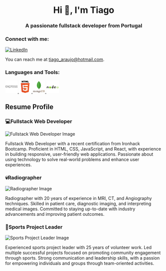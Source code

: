 <h1 align="center">Hi 👋, I'm Tiago</h1>
<h3 align="center">A passionate fullstack developer from Portugal</h3>

<h3 align="left">Connect with me:</h3>
<p align="left">
  <a href="https://linkedin.com/in/tiagofaraujo" target="_blank">
    <img src="https://raw.githubusercontent.com/rahuldkjain/github-profile-readme-generator/master/src/images/icons/Social/linked-in-alt.svg" alt="LinkedIn" height="30" width="40"/>
  </a>
 <a href="https://www.codewars.com/users/tiagofaraujo" target="_blank">

  </a>
<p>You can reach me at <a href="mailto:tiago_araujo@hotmail.com">tiago_araujo@hotmail.com</a>.</p>
</p>

<h3 align="left">Languages and Tools:</h3>
<p align="left">
  <a href="https://www.w3schools.com/css/" target="_blank" rel="noreferrer">
     <a href="https://expressjs.com" target="_blank" rel="noreferrer">
    <img src="https://raw.githubusercontent.com/devicons/devicon/master/icons/express/express-original-wordmark.svg" alt="Express.js" width="40" height="40"/>
  </a>
  <a href="https://www.w3.org/html/" target="_blank" rel="noreferrer">
    <img src="https://raw.githubusercontent.com/devicons/devicon/master/icons/html5/html5-original-wordmark.svg" alt="HTML5" width="40" height="40"/>
  </a>
  <a href="https://developer.mozilla.org/en-US/docs/Web/JavaScript" target="_blank" rel="noreferrer">
   
  </a>
  <a href="https://www.mongodb.com/" target="_blank" rel="noreferrer">
    <img src="https://raw.githubusercontent.com/devicons/devicon/master/icons/mongodb/mongodb-original-wordmark.svg" alt="MongoDB" width="40" height="40"/>
  </a>
  <a href="https://nodejs.org" target="_blank" rel="noreferrer">
    <img src="https://raw.githubusercontent.com/devicons/devicon/master/icons/nodejs/nodejs-original-wordmark.svg" alt="Node.js" width="40" height="40"/>
  </a>
</p>

<div>       
  <h2>Resume Profile</h2>
    <h3>💻Fullstack Web Developer</h3>
    <img src="https://media.licdn.com/dms/image/D4D22AQERsbyN7E9O-A/feedshare-shrink_2048_1536/0/1683038647129?e=1694649600&v=beta&t=Ivz70Ha6QfIxVzztbaMmq1apmbGD5u49eNWOIan2Ff4" alt="Fullstack Web Developer Image" height="200" width="400"/>
    <p>
      Fullstack Web Developer with a recent certification from Ironhack Bootcamp. Proficient in HTML, CSS, JavaScript, and React, with experience in building responsive, user-friendly web applications. Passionate about using technology to solve real-world problems and enhance user experiences.
    </p>
       </div>
  <div>
    <h3>💀Radiographer</h3>
    <img src="https://media.licdn.com/dms/image/C5622AQFi4Uz-Kq2kGQ/feedshare-shrink_1280/0/1592525103608?e=1694649600&v=beta&t=M_xFlmtUJ-KcVMs83qYzYBWuMooHmGzlFKcFI5EALtc" alt="Radiographer Image" height="200" width="400"/>
    <p>
      Radiographer with 20 years of experience in MRI, CT, and Angiography techniques. Skilled in patient care, diagnostic imaging, and interpreting medical images. Committed to staying up-to-date with industry advancements and improving patient outcomes.
    </p>
  </div>
    <div>
    <div>
    <h3>🏃Sports Project Leader</h3>
    <img src="https://media-cdn.tripadvisor.com/media/photo-s/18/dd/ed/3d/trail-world-championships.jpg" alt="Sports Project Leader Image" height="200" width="400"/>
    <p>
      Experienced sports project leader with 25 years of volunteer work. Led multiple successful projects focused on promoting community engagement through sports. Strong communication and leadership skills, with a passion for empowering individuals and groups through team-oriented activities.
    </p>
  </div>
</div>
